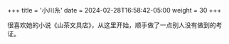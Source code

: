 +++
title = '小川糸'
date = 2024-02-28T16:58:42-05:00
weight = 30
+++

很喜欢她的小说《山茶文具店》，从这里开始，顺手做了一点别人没有做到的考证。